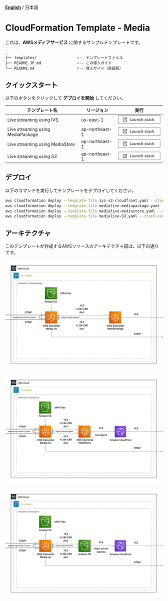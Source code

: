 [**English**](README.md) / 日本語

# CloudFormation Template - Media

これは、**AWSメディアサービス** に関するサンプルテンプレートです。

```bash
.
├── templates/                  <-- テンプレートファイル
├── README_JP.md                <-- この導入ガイド
└── README.md                   <-- 導入ガイド（英語版）
```

## クイックスタート

以下のボタンをクリックして **デプロイを開始** してください。

| テンプレート名 | リージョン | 実行 |
| --- | --- | --- |
| Live streaming using IVS | us-east-1 | [![cloudformation-launch-stack](images/cloudformation-launch-stack.png)](https://console.aws.amazon.com/cloudformation/home?region=us-east-1#/stacks/quickcreate?stackName=IVS-WebsiteHosting&templateURL=https://eijikominami.s3-ap-northeast-1.amazonaws.com/aws-cloudformation-samples/media/ivs-s3-cloudfront.yaml) |
| Live streaming using MediaPackage | ap-northeast-1 | [![cloudformation-launch-stack](images/cloudformation-launch-stack.png)](https://console.aws.amazon.com/cloudformation/home?region=ap-northeast-1#/stacks/quickcreate?stackName=MediaLiveToMediaPackage&templateURL=https://eijikominami.s3-ap-northeast-1.amazonaws.com/aws-cloudformation-samples/media/medialive-mediapackage.yaml) |
| Live streaming using MediaStore | ap-northeast-1 | [![cloudformation-launch-stack](images/cloudformation-launch-stack.png)](https://console.aws.amazon.com/cloudformation/home?region=ap-northeast-1#/stacks/quickcreate?stackName=MediaLiveToMediaStore&templateURL=https://eijikominami.s3-ap-northeast-1.amazonaws.com/aws-cloudformation-samples/media/medialive-mediastore.yaml) |
| Live streaming using S3 | ap-northeast-1 | [![cloudformation-launch-stack](images/cloudformation-launch-stack.png)](https://console.aws.amazon.com/cloudformation/home?region=ap-northeast-1#/stacks/quickcreate?stackName=MediaLiveToS3&templateURL=https://eijikominami.s3-ap-northeast-1.amazonaws.com/aws-cloudformation-samples/media/medialive-s3.yaml) |

## デプロイ

以下のコマンドを実行してテンプレートをデプロイしてください。

```bash
aws cloudformation deploy --template-file ivs-s3-cloudfront.yaml --stack-name IVS --capabilities CAPABILITY_NAMED_IAM CAPABILITY_AUTO_EXPAND
aws cloudformation deploy --template-file medialive-mediapackage.yaml --stack-name MediaLiveToMediaPackage --capabilities CAPABILITY_NAMED_IAM CAPABILITY_AUTO_EXPAND
aws cloudformation deploy --template-file medialive-mediastore.yaml --stack-name MediaLiveToMediaStore --capabilities CAPABILITY_NAMED_IAM CAPABILITY_AUTO_EXPAND
aws cloudformation deploy --template-file medialive-S3.yaml --stack-name MediaLiveToS3 --capabilities CAPABILITY_NAMED_IAM CAPABILITY_AUTO_EXPAND
```

## アーキテクチャ

このテンプレートが作成するAWSリソースのアーキテクチャ図は、以下の通りです。

![](images/architecture-medialive-mediapackage.png)

![](images/architecture-medialive-mediastore.png)

![](images/architecture-medialive-s3.png)